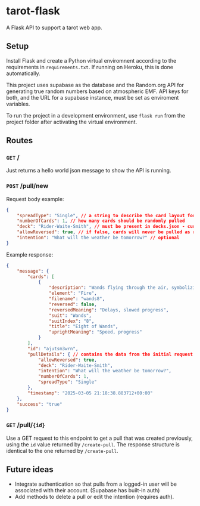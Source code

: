 # tarot-flask

A Flask API to support a tarot web app.

## Setup

Install Flask and create a Python virtual enviromnent according to the requirements in `requirements.txt`. If running on Heroku, this is done automatically.

This project uses supabase as the database and the Random.org API for generating true random numbers based on atmospheric EMF. API keys for both, and the URL for a supabase instance, must be set as enviroment variables.

To run the project in a development environment, use `flask run` from the project folder after activating the virtual environment.

## Routes

### `GET` /

Just returns a hello world json message to show the API is running.

### `POST` /pull/new

Request body example:

```json
{
    "spreadType": "Single", // a string to describe the card layout for front end
    "numberOfCards": 1, // how many cards should be randomly pulled
    "deck": "Rider-Waite-Smith", // must be present in decks.json - currently only this one
    "allowReversed": true, // if false, cards will never be pulled as reversed
    "intention": "What will the weather be tomorrow?" // optional
}
```

Example response:

```json
{
    "message": {
        "cards": [
            {
                "description": "Wands flying through the air, symbolizing speed and progress",
                "element": "Fire",
                "filename": "wands8",
                "reversed": false,
                "reversedMeaning": "Delays, slowed progress",
                "suit": "Wands",
                "suitIndex": "8",
                "title": "Eight of Wands",
                "uprightMeaning": "Speed, progress"
            }
        ],
        "id": "ajutsm3wrn",
        "pullDetails": { // contains the data from the initial request
            "allowReversed": true,
            "deck": "Rider-Waite-Smith",
            "intention": "What will the weather be tomorrow?",
            "numberOfCards": 1,
            "spreadType": "Single"
        },
        "timestamp": "2025-03-05 21:18:38.883712+00:00"
    },
    "success": "true"
}
```

### `GET` /pull/`{id}`

Use a GET request to this endpoint to get a pull that was created previously, using the `id` value returned by `/create-pull`. The response structure is identical to the one returned by `/create-pull`.

## Future ideas

- Integrate authentication so that pulls from a logged-in user will be associated with their account. (Supabase has built-in auth)
- Add methods to delete a pull or edit the intention (requires auth).
